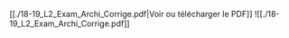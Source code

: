 ﻿[[./18-19_L2_Exam_Archi_Corrige.pdf|Voir ou télécharger le PDF]]
![[./18-19_L2_Exam_Archi_Corrige.pdf]]
